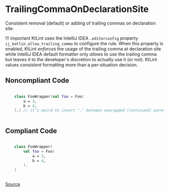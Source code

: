 # TrailingCommaOnDeclarationSite

Consistent removal (default) or adding of trailing commas on declaration site.

!!! important
    KtLint uses the IntelliJ IDEA `.editorconfig` property `ij_kotlin_allow_trailing_comma` to configure the rule. When this property is enabled, KtLint *enforces* the usage of the trailing comma at declaration site while IntelliJ IDEA default formatter only *allows* to use the trailing comma but leaves it to the developer's discretion to actually use it (or not). KtLint values *consistent* formatting more than a per-situation decision.

## Noncompliant Code

```kotlin

    class FooWrapper(val foo = Foo(
        a = 3,
        b = 4,
    ),) // it's weird to insert "," between unwrapped (continued) parenthesis
    
```
## Compliant Code

```kotlin

    class FooWrapper(
        val foo = Foo(
            a = 3,
            b = 4,
        ),
    )
    
```

[Source](https://detekt.dev/docs/rules/formatting#trailingcommaondeclarationsite)
